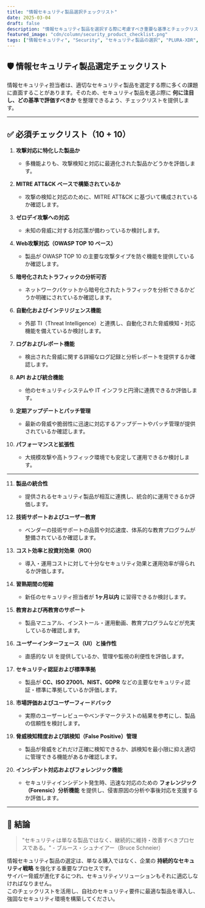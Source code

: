 ```yaml
---
title: "情報セキュリティ製品選択チェックリスト"
date: 2025-03-04
draft: false
description: "情報セキュリティ製品を選択する際に考慮すべき重要な基準とチェックリストを提供します。"
featured_image: "cdn/column/security_product_checklist.png"
tags: ["情報セキュリティ", "Security", "セキュリティ製品の選択", "PLURA-XDR", "企業セキュリティ"]
---
```


## 🛡️ 情報セキュリティ製品選定チェックリスト

情報セキュリティ担当者は、適切なセキュリティ製品を選定する際に多くの課題に直面することがあります。そのため、セキュリティ製品を選ぶ際に **何に注目し、どの基準で評価すべきか** を整理できるよう、チェックリストを提供します。
<!--more-->
---

## ✅ 必須チェックリスト（10 + 10）

1. **攻撃対応に特化した製品か**  
   - 多機能よりも、攻撃検知と対応に最適化された製品かどうかを評価します。

2. **MITRE ATT&CK ベースで構築されているか**  
   - 攻撃の検知と対応のために、MITRE ATT&CK に基づいて構成されているか確認します。

3. **ゼロデイ攻撃への対応**  
   - 未知の脅威に対する対応策が備わっているか検討します。

4. **Web攻撃対応（OWASP TOP 10 ベース）**  
   - 製品が OWASP TOP 10 の主要な攻撃タイプを防ぐ機能を提供しているか確認します。

5. **暗号化されたトラフィックの分析可否**  
   - ネットワークパケットから暗号化されたトラフィックを分析できるかどうか明確にされているか確認します。

6. **自動化およびインテリジェンス機能**  
   - 外部 TI（Threat Intelligence）と連携し、自動化された脅威検知・対応機能を備えているか検討します。

7. **ログおよびレポート機能**  
   - 検出された脅威に関する詳細なログ記録と分析レポートを提供するか確認します。

8. **API および統合機能**  
   - 他のセキュリティシステムや IT インフラと円滑に連携できるか評価します。

9. **定期アップデートとパッチ管理**  
   - 最新の脅威や脆弱性に迅速に対応するアップデートやパッチ管理が提供されているか確認します。

10. **パフォーマンスと拡張性**  
    - 大規模攻撃や高トラフィック環境でも安定して運用できるか検討します。

---

11. **製品の統合性**  
    - 提供されるセキュリティ製品が相互に連携し、統合的に運用できるか評価します。

12. **技術サポートおよびユーザー教育**  
    - ベンダーの技術サポートの品質や対応速度、体系的な教育プログラムが整備されているか確認します。

13. **コスト効率と投資対効果（ROI）**  
    - 導入・運用コストに対して十分なセキュリティ効果と運用効率が得られるか評価します。

14. **習熟期間の短縮**  
    - 新任のセキュリティ担当者が **1ヶ月以内** に習得できるか検討します。

15. **教育および再教育のサポート**  
    - 製品マニュアル、インストール・運用動画、教育プログラムなどが充実しているか確認します。

16. **ユーザーインターフェース（UI）と操作性**  
    - 直感的な UI を提供しているか、管理や監視の利便性を評価します。

17. **セキュリティ認証および標準準拠**  
    - 製品が **CC、ISO 27001、NIST、GDPR** などの主要なセキュリティ認証・標準に準拠しているか評価します。

18. **市場評価およびユーザーフィードバック**  
    - 実際のユーザーレビューやベンチマークテストの結果を参考にし、製品の信頼性を検討します。

19. **脅威検知精度および誤検知（False Positive）管理**  
    - 製品が脅威をどれだけ正確に検知できるか、誤検知を最小限に抑え適切に管理できる機能があるか確認します。
 
20. **インシデント対応およびフォレンジック機能**  
    - セキュリティインシデント発生時、迅速な対応のための **フォレンジック（Forensic）分析機能** を提供し、侵害原因の分析や事後対応を支援するか評価します。

---

## 📌 結論

> "セキュリティは単なる製品ではなく、継続的に維持・改善すべきプロセスである。" - ブルース・シュナイアー（Bruce Schneier）

情報セキュリティ製品の選定は、単なる購入ではなく、企業の **持続的なセキュリティ戦略** を強化する重要なプロセスです。  
サイバー脅威が進化するにつれ、セキュリティソリューションもそれに適応しなければなりません。  
このチェックリストを活用し、自社のセキュリティ要件に最適な製品を導入し、強固なセキュリティ環境を構築してください。
